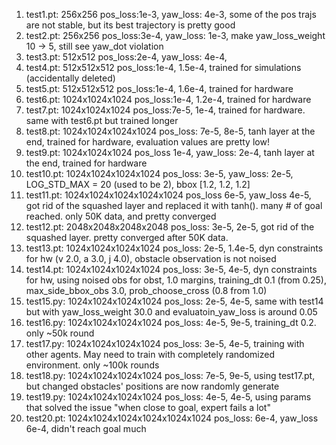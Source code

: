 1. test1.pt: 256x256 pos_loss:1e-3, yaw_loss: 4e-3, some of the pos trajs are not stable, but its best trajectory is pretty good
2. test2.pt: 256x256 pos_loss:3e-4, yaw_loss: 1e-3, make yaw_loss_weight 10 -> 5, still see yaw_dot violation
3. test3.pt: 512x512 pos_loss:2e-4, yaw_loss: 4e-4, 
4. test4.pt: 512x512x512 pos_loss:1e-4, 1.5e-4, trained for simulations (accidentally deleted)
5. test5.pt: 512x512x512 pos_loss:1e-4, 1.6e-4, trained for hardware
6. test6.pt: 1024x1024x1024 pos_loss:1e-4, 1.2e-4, trained for hardware
7. test7.pt: 1024x1024x1024 pos_loss:7e-5, 1e-4, trained for hardware. same with test6.pt but trained longer
8. test8.pt: 1024x1024x1024x1024 pos_loss: 7e-5, 8e-5, tanh layer at the end, trained for hardware, evaluation values are pretty low!
9. test9.pt: 1024x1024x1024 pos_loss 1e-4, yaw_loss: 2e-4, tanh layer at the end, trained for hardware
10. test10.pt: 1024x1024x1024x1024 pos_loss: 3e-5, yaw_loss: 2e-5, LOG_STD_MAX = 20 (used to be 2), bbox [1.2, 1.2, 1.2]
11. test11.pt: 1024x1024x1024x1024x1024 pos_loss 6e-5, yaw_loss 4e-5, got rid of the squashed layer and replaced it with tanh(). many # of goal reached. only 50K data, and pretty converged
12. test12.pt: 2048x2048x2048x2048 pos_loss: 3e-5, 2e-5, got rid of the squashed layer. pretty converged after 50K data.
13. test13.pt: 1024x1024x1024x1024 pos_loss: 2e-5, 1.4e-5, dyn constraints for hw (v 2.0, a 3.0, j 4.0), obstacle observation is not noised
14. test14.pt: 1024x1024x1024x1024 pos_loss: 3e-5, 4e-5, dyn constraints for hw, using noised obs for obst, 1.0 margins, training_dt 0.1 (from 0.25), max_side_bbox_obs 3.0, prob_choose_cross (0.8 from 1.0)
15. test15.py: 1024x1024x1024x1024 pos_loss: 2e-5, 4e-5, same with test14 but with yaw_loss_weight 30.0 and evaluatoin_yaw_loss is around 0.05
16. test16.py: 1024x1024x1024x1024 pos_loss: 4e-5, 9e-5, training_dt 0.2. only ~50k round 
17. test17.py: 1024x1024x1024x1024 pos_loss: 3e-5, 4e-5, training with other agents. May need to train with completely randomized environment. only ~100k rounds
18. test18.py: 1024x1024x1024x1024 pos_loss: 7e-5, 9e-5, using test17.pt, but changed obstacles' positions are now randomly generate
19. test19.py: 1024x1024x1024x1024 pos_loss: 4e-5, 4e-5, using params that solved the issue "when close to goal, expert fails a lot"
20. test20.pt: 1024x1024x1024x1024x1024x1024 pos_loss: 6e-4, yaw_loss 6e-4, didn't reach goal much  
